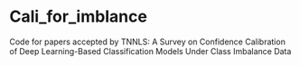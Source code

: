 # Cali_for_imblance
Code for papers accepted by TNNLS: A Survey on Confidence Calibration of Deep Learning-Based Classification Models Under Class Imbalance Data

